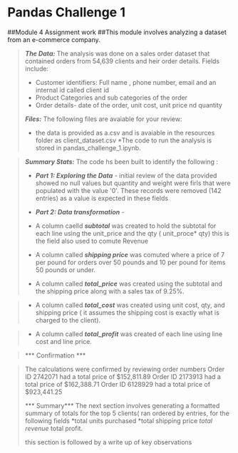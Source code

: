 # Pandas Challenge 1
##Module 4 Assignment work
##This module involves analyzing a dataset from an e-commerce company.

>***The Data:***
>The analysis was done on a sales order dataset that contained orders from 54,639 clients and heir order details. Fields include:
>* Customer identifiers: Full name , phone number, email and an internal id called client id
>* Product Categories and sub categories of the order
>* Order details- date of the order, unit cost, unit price nd quantity
>
> ***Files:***
>The following files are avaiable for your review:
> * the data is provided as a.csv and is avaiable in the resources folder as client_dataset.csv
> *The code to run the analysis is stored in pandas_challenge_1.ipynb.

> ***Summary Stats:***
> The code hs been built to identify the following :
> * ***Part 1: Exploring the Data*** - initial review of the data provided showed no null values but quantity and weight were firls that were populated with the value '0'. These records were removed (142 entries) as a value is expected in these fields
>   
> * ***Part 2: Data transformation*** -
> * A column caelld ***subtotal*** was created to hold the subtotal for each line using the unit_price and the qty ( unit_proce* qty) this is the field also used to comute Revenue 
> * A column called ***shipping price*** was comuted where a price of 7 per pound for orders over 50 pounds and 10 per pound for items 50 pounds or under.
> * A column called ***total_price*** was created using the subtotal and the shipping price along with a sales tax of 9.25%.

> * A column called ***total_cost*** was created using unit cost, qty, and shipping price ( it assumes the shipping cost is exactly what is charged to the client).

> * A column called ***total_profit*** was created of each line using line cost and line price.

>*** Confirmation ***

>The calculations were confirmed by reviewing order numbers 
>Order ID 2742071 had a total price of $152,811.89 Order ID 2173913 had a total price of $162,388.71 Order ID 6128929 had a total price of $923,441.25
>
>*** Summary***
>The next section involves generating a formatted summary of totals for the top 5 clients( ran ordered by entries, for the following fields
>*total units purchased
>*total shipping price
>*total revenue*
>total profit.
>
>this section is followed by a write up of key observations
>
